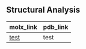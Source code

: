 ## Structural Analysis
| molx_link | pdb_link |
| --- | --- |
| [test](https://molstar.org/viewer/?snapshot-url=https://kristiphammie.github.io/pdbs/mol-star_state_2025-1-29-14-18-26.molx&snapshot-url-type=molx) | test |

